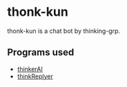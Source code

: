 <!-- <img src="./assets/logo/logo_and_text.png" width="500"/> -->
# thonk-kun

thonk-kun is a chat bot by thinking-grp.

## Programs used
- [thinkerAI](https://github.com/thinking-grp/thinkerAI/)
- [thinkReplyer](https://github.com/thinking-grp/thinkReplyer/)